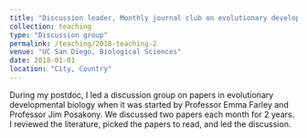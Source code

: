 ```yaml
---
title: "Discussion leader, Monthly journal club on evolutionary developmental biology"
collection: teaching
type: "Discussion group"
permalink: /teaching/2018-teaching-2
venue: "UC San Diego, Biological Sciences"
date: 2018-01-01
location: "City, Country"
---
```


During my postdoc, I led a discussion group on papers in evolutionary developmental biology when it was started by Professor Emma Farley and Professor Jim Posakony. We discussed two papers each month for 2 years. I reviewed the literature, picked the papers to read, and led the discussion.
